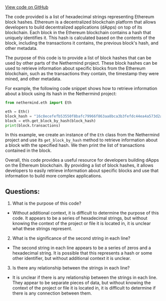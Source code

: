[View code on GitHub](https://github.com/NethermindEth/nethermind/src/bench_precompiles/vectors/ripemd/current/input_param_scalar_88_gas_960.csv)

The code provided is a list of hexadecimal strings representing Ethereum block hashes. Ethereum is a decentralized blockchain platform that allows developers to build decentralized applications (dApps) on top of its blockchain. Each block in the Ethereum blockchain contains a hash that uniquely identifies it. This hash is calculated based on the contents of the block, including the transactions it contains, the previous block's hash, and other metadata.

The purpose of this code is to provide a list of block hashes that can be used by other parts of the Nethermind project. These block hashes can be used to retrieve information about specific blocks from the Ethereum blockchain, such as the transactions they contain, the timestamp they were mined, and other metadata.

For example, the following code snippet shows how to retrieve information about a block using its hash in the Nethermind project:

```python
from nethermind.eth import Eth

eth = Eth()
block_hash = "16c8ecefefb53550f8bafc79966f863aa8bca3b3fefdc44ea4a573d2a39a80db"
block = eth.get_block_by_hash(block_hash)
print(block.transactions)
```

In this example, we create an instance of the `Eth` class from the Nethermind project and use its `get_block_by_hash` method to retrieve information about a block with the specified hash. We then print the list of transactions contained in the block.

Overall, this code provides a useful resource for developers building dApps on the Ethereum blockchain. By providing a list of block hashes, it allows developers to easily retrieve information about specific blocks and use that information to build more complex applications.
## Questions: 
 1. What is the purpose of this code? 
- Without additional context, it is difficult to determine the purpose of this code. It appears to be a series of hexadecimal strings, but without knowing the context of the project or file it is located in, it is unclear what these strings represent.

2. What is the significance of the second string in each line? 
- The second string in each line appears to be a series of zeros and a hexadecimal string. It is possible that this represents a hash or some other identifier, but without additional context it is unclear.

3. Is there any relationship between the strings in each line? 
- It is unclear if there is any relationship between the strings in each line. They appear to be separate pieces of data, but without knowing the context of the project or file it is located in, it is difficult to determine if there is any connection between them.